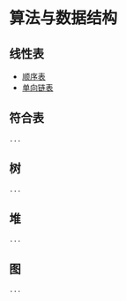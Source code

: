 # 算法与数据结构

## 线性表
- [顺序表](https://github.com/QiufengXtong/data-structure/blob/master/docs/linear/SequenceList.md)
- [单向链表](https://github.com/QiufengXtong/data-structure/blob/master/docs/linear/UnidirectionLinkedList.md)

## 符合表
    ...
## 树
    ...
## 堆
    ...
## 图
    ...
